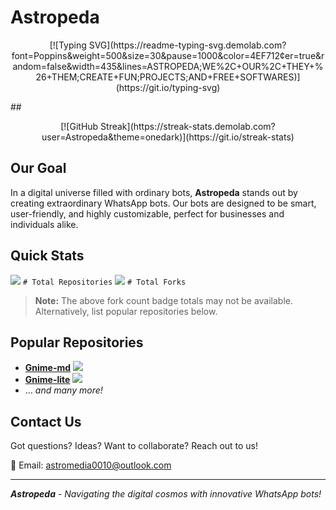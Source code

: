 # Astropeda
<p align="center">
[![Typing SVG](https://readme-typing-svg.demolab.com?font=Poppins&weight=500&size=30&pause=1000&color=4EF712&center=true&random=false&width=435&lines=ASTROPEDA;WE%2C+OUR%2C+THEY+%26+THEM;CREATE+FUN;PROJECTS;AND+FREE+SOFTWARES)](https://git.io/typing-svg)
</p>
##

<p align="center">
[![GitHub Streak](https://streak-stats.demolab.com?user=Astropeda&theme=onedark)](https://git.io/streak-stats)
</p>

## Our Goal

In a digital universe filled with ordinary bots, **Astropeda** stands out by creating extraordinary WhatsApp bots. Our bots are designed to be smart, user-friendly, and highly customizable, perfect for businesses and individuals alike.

## Quick Stats

![](https://img.shields.io/github/repo-count/Astropeda?style=social) `# Total Repositories`
![](https://img.shields.io/github/forks-count/Astropeda?style=social) `# Total Forks`

> **Note:** The above fork count badge totals may not be available. Alternatively, list popular repositories below.

## Popular Repositories

- **[Gnime-md](https://github.com/Astropeda/Gnime-md)** ![](https://img.shields.io/github/forks/Astropeda/Gnime-md?style=social)
- **[Gnime-lite](https://github.com/Astropeda/Gnime-lite)** ![](https://img.shields.io/github/forks/Astropeda/Gnime-lite?style=social)
- ... _and many more!_

## Contact Us

Got questions? Ideas? Want to collaborate? Reach out to us!

📧 Email: [astromedia0010@outlook.com](mailto:astromedia0010@outlook.com)

---

_**Astropeda** - Navigating the digital cosmos with innovative WhatsApp bots!_


